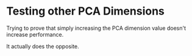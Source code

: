 # Testing other PCA Dimensions

Trying to prove that simply increasing the PCA dimension value doesn't increase performance.

It actually does the opposite.
